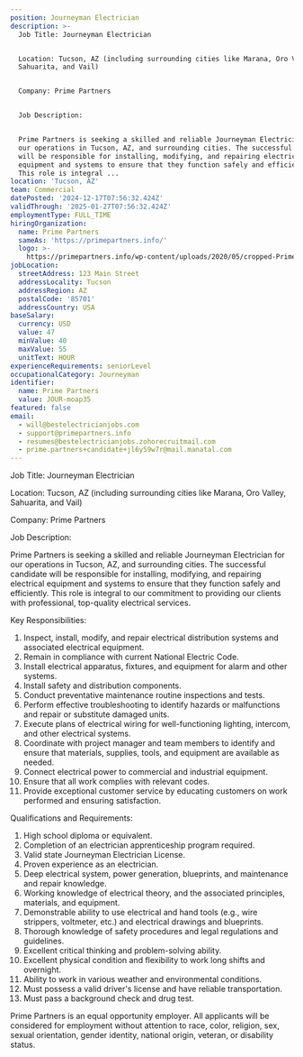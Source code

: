 ```yaml
---
position: Journeyman Electrician
description: >-
  Job Title: Journeyman Electrician


  Location: Tucson, AZ (including surrounding cities like Marana, Oro Valley,
  Sahuarita, and Vail)


  Company: Prime Partners


  Job Description:


  Prime Partners is seeking a skilled and reliable Journeyman Electrician for
  our operations in Tucson, AZ, and surrounding cities. The successful candidate
  will be responsible for installing, modifying, and repairing electrical
  equipment and systems to ensure that they function safely and efficiently.
  This role is integral ...
location: 'Tucson, AZ'
team: Commercial
datePosted: '2024-12-17T07:56:32.424Z'
validThrough: '2025-01-27T07:56:32.424Z'
employmentType: FULL_TIME
hiringOrganization:
  name: Prime Partners
  sameAs: 'https://primepartners.info/'
  logo: >-
    https://primepartners.info/wp-content/uploads/2020/05/cropped-Prime-Partners-Logo-NO-BG-1-1.png
jobLocation:
  streetAddress: 123 Main Street
  addressLocality: Tucson
  addressRegion: AZ
  postalCode: '85701'
  addressCountry: USA
baseSalary:
  currency: USD
  value: 47
  minValue: 40
  maxValue: 55
  unitText: HOUR
experienceRequirements: seniorLevel
occupationalCategory: Journeyman
identifier:
  name: Prime Partners
  value: JOUR-moap35
featured: false
email:
  - will@bestelectricianjobs.com
  - support@primepartners.info
  - resumes@bestelectricianjobs.zohorecruitmail.com
  - prime.partners+candidate+jl6y59w7r@mail.manatal.com
---
```




Job Title: Journeyman Electrician

Location: Tucson, AZ (including surrounding cities like Marana, Oro Valley, Sahuarita, and Vail)

Company: Prime Partners

Job Description:

Prime Partners is seeking a skilled and reliable Journeyman Electrician for our operations in Tucson, AZ, and surrounding cities. The successful candidate will be responsible for installing, modifying, and repairing electrical equipment and systems to ensure that they function safely and efficiently. This role is integral to our commitment to providing our clients with professional, top-quality electrical services.

Key Responsibilities:

1. Inspect, install, modify, and repair electrical distribution systems and associated electrical equipment.
2. Remain in compliance with current National Electric Code.
3. Install electrical apparatus, fixtures, and equipment for alarm and other systems.
4. Install safety and distribution components.
5. Conduct preventative maintenance routine inspections and tests.
6. Perform effective troubleshooting to identify hazards or malfunctions and repair or substitute damaged units.
7. Execute plans of electrical wiring for well-functioning lighting, intercom, and other electrical systems.
8. Coordinate with project manager and team members to identify and ensure that materials, supplies, tools, and equipment are available as needed.
9. Connect electrical power to commercial and industrial equipment.
10. Ensure that all work complies with relevant codes.
11. Provide exceptional customer service by educating customers on work performed and ensuring satisfaction.

Qualifications and Requirements:

1. High school diploma or equivalent.
2. Completion of an electrician apprenticeship program required.
3. Valid state Journeyman Electrician License.
4. Proven experience as an electrician.
5. Deep electrical system, power generation, blueprints, and maintenance and repair knowledge.
6. Working knowledge of electrical theory, and the associated principles, materials, and equipment.
7. Demonstrable ability to use electrical and hand tools (e.g., wire strippers, voltmeter, etc.) and electrical drawings and blueprints.
8. Thorough knowledge of safety procedures and legal regulations and guidelines.
9. Excellent critical thinking and problem-solving ability.
10. Excellent physical condition and flexibility to work long shifts and overnight.
11. Ability to work in various weather and environmental conditions.
12. Must possess a valid driver's license and have reliable transportation.
13. Must pass a background check and drug test.

Prime Partners is an equal opportunity employer. All applicants will be considered for employment without attention to race, color, religion, sex, sexual orientation, gender identity, national origin, veteran, or disability status.
